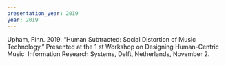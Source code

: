 ```yaml
---
presentation_year: 2019
year: 2019
---
```


Upham, Finn. 2019. “Human Subtracted: Social Distortion of Music Technology.” Presented at the 1 st Workshop on Designing Human-Centric Music  Information Research Systems, Delft, Netherlands, November 2.